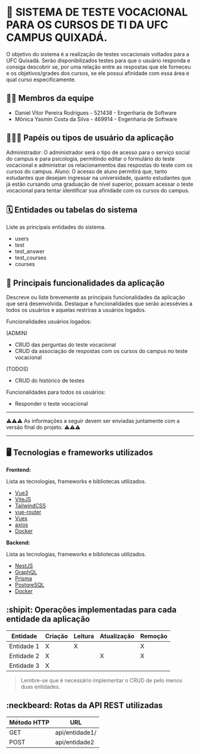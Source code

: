 # :checkered_flag: SISTEMA DE TESTE VOCACIONAL PARA OS CURSOS DE TI DA UFC CAMPUS QUIXADÁ.

O objetivo do sistema é a realização de testes vocacionais voltados para a UFC Quixadá. Serão disponibilizados testes para que o usuário responda e consiga descobrir se, por uma relação entre as respostas que ele forneceu e os objetivos/grades dos cursos, se ele possui afinidade com essa área e qual curso especificamente. 

## :technologist: Membros da equipe

- Daniel Vitor Pereira Rodrigues - 521438 - Engenharia de Software
- Mônica Yasmin Costa da Silva - 469914 - Engenharia de Software

## :people_holding_hands: Papéis ou tipos de usuário da aplicação

Administrador: O administrador será o tipo de acesso para o serviço social do campus e para psicologia, permitindo editar o formulário do teste vocacional e administrar os relacionamentos das respostas do teste com os cursos do campus.
Aluno: O acesso de aluno permitirá que, tanto estudantes que desejam ingressar na universidade, quanto estudantes que já estão cursando uma graduação de nível superior, possam acessar o teste vocacional para tentar identificar sua afinidade com os cursos do campus.

## :spiral_calendar: Entidades ou tabelas do sistema

Liste as principais entidades do sistema.

- users
- test
- test_answer
- test_courses
- courses

## :triangular_flag_on_post:	 Principais funcionalidades da aplicação

Descreve ou liste brevemente as principais funcionalidades da aplicação que será desenvolvida. Destaque a funcionalidades que serão acessévies a todos os usuários e aquelas restriras a usuários logados.

Funcionalidades usuários logados:

(ADMIN)
- CRUD das perguntas do teste vocacional
- CRUD da associação de respostas com os cursos do campus no teste vocacional

(TODOS)
- CRUD do histórico de testes

Funcionalidades para todos os usuários:
 - Responder o teste vocacional

----

:warning::warning::warning: As informações a seguir devem ser enviadas juntamente com a versão final do projeto. :warning::warning::warning:


----

## :desktop_computer: Tecnologias e frameworks utilizados

**Frontend:**

Lista as tecnologias, frameworks e bibliotecas utilizados.
- [Vue3]([url](https://vuejs.org/))
- [ViteJS]([url](https://vitejs.dev/))
- [TailwindCSS]([url](https://tailwindcss.com/))
- [vue-router]([url](https://router.vuejs.org/))
- [Vuex]([url](https://vuex.vuejs.org/))
- [axios]([url](https://axios-http.com/ptbr/))
- [Docker]([url](https://www.docker.com/))

**Backend:**

Lista as tecnologias, frameworks e bibliotecas utilizados.
- [NestJS]([url](https://nestjs.com/))
- [GraphQL]([url](https://graphql.org/))
- [Prisma]([url](https://www.prisma.io/nestjs))
- [PostgreSQL]([url](https://www.postgresql.org/))
- [Docker]([url](https://www.docker.com/))

## :shipit: Operações implementadas para cada entidade da aplicação


| Entidade| Criação | Leitura | Atualização | Remoção |
| --- | --- | --- | --- | --- |
| Entidade 1 | X |  X  |  | X |
| Entidade 2 | X |    |  X | X |
| Entidade 3 | X |    |  |  |

> Lembre-se que é necessário implementar o CRUD de pelo menos duas entidades.

## :neckbeard: Rotas da API REST utilizadas

| Método HTTP | URL |
| --- | --- |
| GET | api/entidade1/|
| POST | api/entidade2 |
